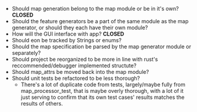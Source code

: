* Should map generation belong to the map module or be in it's own? **CLOSED**
* Should the feature generators be a part of the same module as the map generator, or should they each have their own module?
* How will the GUI interface with app? **CLOSED**
* Should eon be tracked by Strings or enums?
* Should the map specification be parsed by the map generator module or separately? 
* Should project be reorganized to be more in line with rust's reccommended/debugger implemented structute?
* Should map_attrs be moved back into the map module? 
* Should unit tests be refactored to be less thorough?
    * There's a lot of duplicate code from tests, largely/maybe fully from map_processor_test, that is maybe overly thorough, with a lot of it just serving to confirm that its own test cases' results matches the results of others.